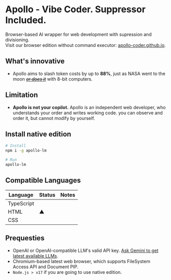 # Apollo - Vibe Coder. Suppressor Included.
Browser-based AI wrapper for web development with supression and divisioning.\
Visit our browser edition without command executor: [apollo-coder.github.io](https://apollo-coder.github.io).

## What's innovative
+ Apollo aims to slash token costs by up to **88%**, just as NASA went to the moon [~~*or does it*~~](https://en.wikipedia.org/wiki/Moon_landing_conspiracy_theories) with 8-bit computers.

## Limitation
+ **Apollo is not your copilot.** Apollo is an independent web developer, who understands your order and writes working code. you can observe and order it, but cannot modify by yourself.

## Install native edition
```sh
# Install
npm i -g apollo-lm

# Run
apollo-lm
```

## Compatible Languages
| Language | Status | Notes |
| --- | --- | --- |
| TypeScript |
| HTML | ▲ | |
| CSS | 

## Prequesties
+ OpenAI or OpenAI-compatible LLM's valid API key. [Ask Gemini to get latest available LLMs](https://g.co/gemini/share/2fefaf86b73c).
+ Chromium-based latest web browser, which supports FileSystem Access API and Document PIP.
+ `Node.js > v17` if you are going to use native edition.